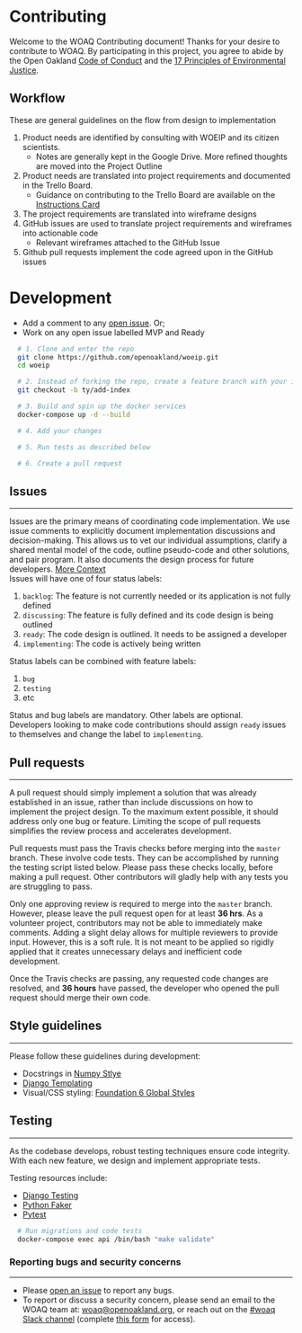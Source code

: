 # Contributing
Welcome to the WOAQ Contributing document! Thanks for your desire to contribute to WOAQ. By participating in this project, you agree to abide by the Open Oakland [Code of Conduct](https://github.com/openoakland/woeip/blob/master/.github/code_of_conduct.md) and the [17 Principles of Environmental Justice](https://www.ejnet.org/ej/principles.html).

## Workflow
These are general guidelines on the flow from design to implementation
1. Product needs are identified by consulting with WOEIP and its citizen scientists.
   - Notes are generally kept in the Google Drive. More refined thoughts are moved into the Project Outline
2. Product needs are translated into project requirements and documented in the Trello Board.
   - Guidance on contributing to the Trello Board are available on the [Instructions Card](https://trello.com/c/msbASe3F)
3. The project requirements are translated into wireframe designs
4. GitHub issues are used to translate project requirements and wireframes into actionable code
   - Relevant wireframes attached to the GitHub Issue
5. Github pull requests implement the code agreed upon in the GitHub issues

# Development
- Add a comment to any [open issue](https://github.com/openoakland/woeip/issues?utf8=%E2%9C%93&q=is%3Aopen++). Or;
- Work on any open issue labelled MVP and Ready

```bash
  # 1. Clone and enter the repo
  git clone https://github.com/openoakland/woeip.git
  cd woeip

  # 2. Instead of forking the repo, create a feature branch with your initials and a description, e.g. ty/add-index
  git checkout -b ty/add-index

  # 3. Build and spin up the docker services
  docker-compose up -d --build

  # 4. Add your changes

  # 5. Run tests as described below

  # 6. Create a pull request 
```

## Issues
---------------
Issues are the primary means of coordinating code implementation. We use issue comments to explicitly document implementation discussions and decision-making. This allows us to vet our individual assumptions, clarify a shared mental model of the code, outline pseudo-code and other solutions, and pair program. It also documents the design process for future developers. [More Context](https://medium.com/@copyconstruct/effective-mental-models-for-code-and-systems-7c55918f1b3e) <br>
Issues will have one of four status labels:
1. `backlog`: The feature is not currently needed or its application is not fully defined
2. `discussing`: The feature is fully defined and its code design is being outlined
3. `ready`: The code design is outlined. It needs to be assigned a developer
4. `implementing`: The code is actively being written

Status labels can be combined with feature labels:
1. `bug`
2. `testing`
3. etc

Status and bug labels are mandatory. Other labels are optional.<br>
Developers looking to make code contributions should assign `ready` issues to themselves and change the label to `implementing`.


## Pull requests
---------------
A pull request should simply implement a solution that was already established in an issue, rather than include discussions on how to implement the project design. To the maximum extent possible, it should address only one bug or feature. Limiting the scope of pull requests simplifies the review process and accelerates development.

Pull requests must pass the Travis checks before merging into the `master` branch. These involve code tests. They can be accomplished by running the testing script listed below. Please pass these checks locally, before making a pull request. Other contributors will gladly help with any tests you are struggling to pass.

Only one approving review is required to merge into the `master` branch. However, please leave the pull request open for at least **36 hrs**. As a volunteer project, contributors may not be able to immediately make comments. Adding a slight delay allows for multiple reviewers to provide input. However, this is a soft rule. It is not meant to be applied so rigidly applied that it creates unnecessary delays and inefficient code development.

Once the Travis checks are passing, any requested code changes are resolved, and **36 hours** have passed, the developer who opened the pull request should merge their own code.

## Style guidelines
---------------
Please follow these guidelines during development:
- Docstrings in [Numpy Stlye](https://sphinxcontrib-napoleon.readthedocs.io/en/latest/example_numpy.html#example-numpy)
- [Django Templating](https://oncampus.oberlin.edu/webteam/2012/09/architecture-django-templates)
- Visual/CSS styling: [Foundation 6 Global Styles](https://foundation.zurb.com/sites/docs/global.html)

## Testing
---------------
As the codebase develops, robust testing techniques ensure code integrity. With each new feature, we design and implement
appropriate tests.

Testing resources include:
- [Django Testing](https://docs.djangoproject.com/en/2.2/topics/testing/overview/)
- [Python Faker](https://faker.readthedocs.io/en/master/)
- [Pytest](https://docs.pytest.org/en/latest/)

```bash
  # Run migrations and code tests
  docker-compose exec api /bin/bash "make validate"
```

### Reporting bugs and security concerns
---------------
- Please [open an issue](https://github.com/openoakland/woeip/issues/new?assignees=&labels=&template=bug_report.md&title=) to report any bugs.<br>
- To report or discuss a security concern,
please send an email to the WOAQ team at:
[woaq@openoakland.org](mailto:woaq@openoakland.org), or reach out on the [#woaq Slack channel](https://openoakland.slack.com/) (complete [this form](https://docs.google.com/forms/d/e/1FAIpQLSee_qdE0qCmhufJC94MmSRVDLPAhhFJO4QMzuC31Kh0lxI_Mg/viewform) for access).